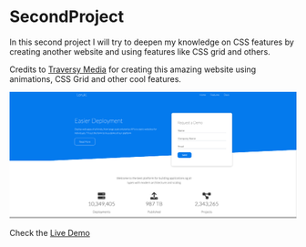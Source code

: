# SecondProject

In this second project I will try to deepen my knowledge on CSS features by creating another website and using features like CSS grid and others.

Credits to [Traversy Media](https://www.youtube.com/channel/UC29ju8bIPH5as8OGnQzwJyA) for creating this amazing website using animations, CSS Grid and other cool features.

![](images/Loruki-My-Second-Project.png)

Check the [Live Demo](https://wonderful-wilson-f98143.netlify.app)
